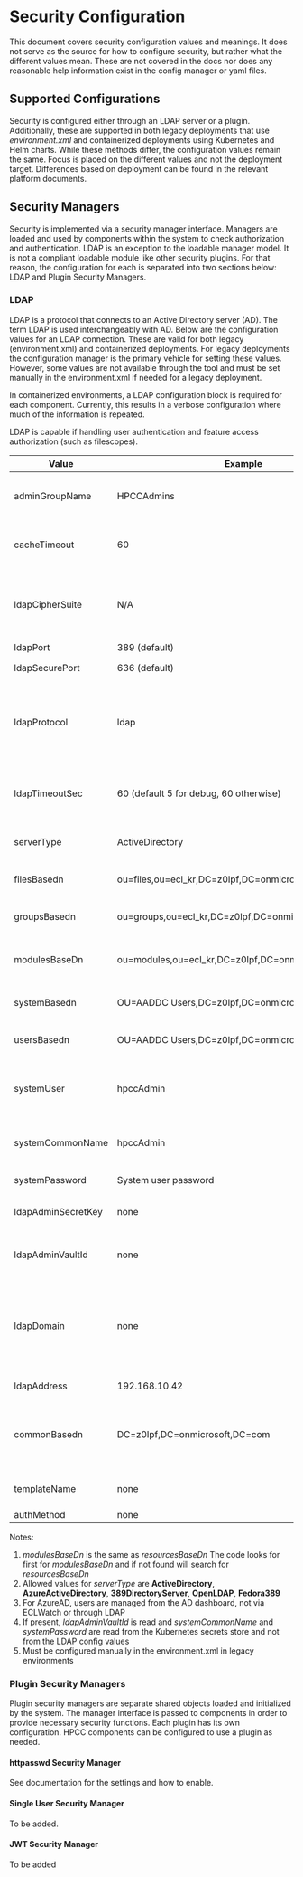 # Security Configuration #
This document covers security configuration values and meanings. It does not serve as
the source for how to configure security, but rather what the different values mean. These
are not covered in the docs nor does any reasonable help information exist in the
config manager or yaml files.

## Supported Configurations ##
Security is configured either through an LDAP server or a plugin. Additionally, these are
supported in both legacy deployments that use _environment.xml_ and containerized deployments 
using Kubernetes and Helm charts. While these methods differ, the configuration values
remain the same. Focus is placed on the different values and not the deployment
target. Differences based on deployment can be found in the relevant platform documents.

## Security Managers ##
Security is implemented via a security manager interface. Managers are loaded and used by components within the
system to check authorization and authentication. LDAP is an exception to the loadable manager model. It is not a compliant
loadable module like other security plugins. For that reason, the configuration for each is separated into two 
sections below: LDAP and Plugin Security Managers.

### LDAP ###
LDAP is a protocol that connects to an Active Directory server (AD). The term LDAP is used
interchangeably with AD. Below are the configuration values for an LDAP connection. These are valid for both legacy
(environment.xml) and containerized deployments. For legacy deployments the configuration manager is the 
primary vehicle for setting these values. However, some values are not available through the tool and must be set 
manually in the environment.xml if needed for a legacy deployment.

In containerized environments, a LDAP configuration block is required for each component. Currently, this results in 
a verbose configuration where much of the information is repeated. 

LDAP is capable if handling user authentication and feature access authorization (such as filescopes).

| Value              | Example                                             | Meaning                                                                                        |
|--------------------|-----------------------------------------------------|------------------------------------------------------------------------------------------------|
| adminGroupName     | HPCCAdmins                                          | Group name containing admin users for the AD                                                   |
| cacheTimeout       | 60                                                  | Timeout in minutes to keep cached security data                                                |
| ldapCipherSuite    | N/A                                                 | Used when AD is not up to date with latest SSL libs. <br/> AD admin must provide               |
| ldapPort           | 389 (default)                                       | Insecure port                                                                                  |
| ldapSecurePort     | 636 (default)                                       | Secure port over TLS                                                                           |
| ldapProtocol       | ldap                                                | **ldap** for insecure (default), using ldapPort<br/> **ldaps** for secure using ldapSecurePort | 
| ldapTimeoutSec     | 60 (default 5 for debug, 60 otherwise)              | Connection timeout to an AD before rollint to next AD                                          |
| serverType         | ActiveDirectory                                     | Identifies the type of AD server. (2)                                                          |
| filesBasedn        | ou=files,ou=ecl_kr,DC=z0lpf,DC=onmicrosoft,DC=com   | DN where filescopes are stored                                                                 |
| groupsBasedn       | ou=groups,ou=ecl_kr,DC=z0lpf,DC=onmicrosoft,DC=com  | DN where groups are stored                                                                     |
| modulesBaseDn      | ou=modules,ou=ecl_kr,DC=z0lpf,DC=onmicrosoft,DC=com | DN where permissions for resource are stored (1)                                               |
| systemBasedn       | OU=AADDC Users,DC=z0lpf,DC=onmicrosoft,DC=com       | DN where the system user is stored                                                             |
| usersBasedn        | OU=AADDC Users,DC=z0lpf,DC=onmicrosoft,DC=com       | DN where users are stored (3)                                                                  |
| systemUser         | hpccAdmin                                           | Appears to only be used for IPlanet type ADs, but may still be required                        |
| systemCommonName   | hpccAdmin                                           | AD username of user to proxy all AD operations                                                 |
| systemPassword     | System user password                                | AD user password                                                                               |
| ldapAdminSecretKey | none                                                | Key for Kubernetes secrets (4) (5)                                                             |
| ldapAdminVaultId   | none                                                | Vault ID used to load system username and password (5)                                         |
| ldapDomain         | none                                                | Appears to be a comma separated version of the AD domain name components (5)                   |
| ldapAddress        | 192.168.10.42                                       | IP address to the AD                                                                           |
| commonBasedn       | DC=z0lpf,DC=onmicrosoft,DC=com                      | Overrides the domain retrieved from the AD for the system user (5)                             |
| templateName       | none                                                | Template used when adding resources (5)                                                        |
| authMethod         | none                                                | Not sure yet                                                                                   |


Notes:

1. _modulesBaseDn_ is the same as _resourcesBaseDn_ The code looks for first for _modulesBaseDn_ and if not found will
search for _resourcesBaseDn_
2. Allowed values for _serverType_ are **ActiveDirectory**, **AzureActiveDirectory**, **389DirectoryServer**, 
**OpenLDAP**, **Fedora389**
3. For AzureAD, users are managed from the AD dashboard, not via ECLWatch or through LDAP
4. If present, _ldapAdminVaultId_ is read and _systemCommonName_ and _systemPassword_ are read from the 
Kubernetes secrets store and not from the LDAP config values
5. Must be configured manually in the environment.xml in legacy environments

### Plugin Security Managers ###
Plugin security managers are separate shared objects loaded and initialized by the system. The manager interface is
passed to components in order to provide necessary security functions. Each plugin has its own configuration. HPCC 
components can be configured to use a plugin as needed. 

#### httpasswd Security Manager ####
See documentation for the settings and how to enable.

#### Single User Security Manager ####
To be added.

#### JWT Security Manager ####
To be added

